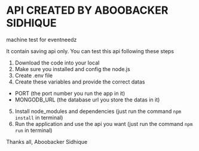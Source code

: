 # API CREATED BY ABOOBACKER SIDHIQUE

machine test for eventneedz

It contain saving api only.
You can test this api following these steps

1. Download the code into your local
2. Make sure you installed and config the node.js
3. Create .env file
4. Create these variables and provide the correct datas

- PORT (the port number you run the app in it)
- MONGODB_URL (the database url you store the datas in it)

5. Install node_modules and dependencies (just run the command `npm install` in terminal)
6. Run the application and use the api you want (just run the command `npm run` in terminal)

Thanks all,
Aboobacker Sidhique
